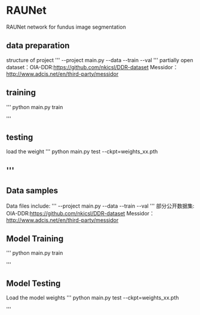 # RAUNet 
RAUNet network for fundus image segmentation
## data preparation
structure of project
'''
  --project
  	main.py
  	 --data
   		--train
   		--val
'''
partially open dataset：OIA-DDR:https://github.com/nkicsl/DDR-dataset
                                       Messidor：http://www.adcis.net/en/third-party/messidor

## training
'''
python main.py train

'''

## testing
load the weight
'''
python main.py test --ckpt=weights_xx.pth

'''
----

## Data samples
Data files include:
'''
  --project
  	main.py
  	 --data
   		--train
   		--val
'''
部分公开数据集: OIA-DDR:https://github.com/nkicsl/DDR-dataset
                          Messidor：http://www.adcis.net/en/third-party/messidor

## Model Training
'''
python main.py train

'''

## Model Testing
Load the model weights
'''
python main.py test --ckpt=weights_xx.pth

'''
